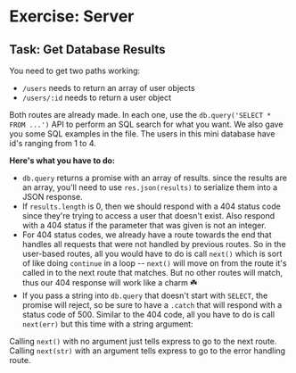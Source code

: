 # Exercise: Server

## Task: Get Database Results

You need to get two paths working:

- `/users` needs to return an array of user objects
- `/users/:id` needs to return a user object

Both routes are already made. In each one, use the `db.query('SELECT * FROM ...')` API to perform an SQL search for what you want. We also gave you some SQL examples in the file. The users in this mini database have id's ranging from 1 to 4.

**Here's what you have to do:**

- `db.query` returns a promise with an array of results. since the results are an array, you'll need to use `res.json(results)` to serialize them into a JSON response.
- If `results.length` is 0, then we should respond with a 404 status code since they're trying to access a user that doesn't exist. Also respond with a 404 status if the parameter that was given is not an integer.
- For 404 status codes, we already have a route towards the end that handles all requests that were not handled by previous routes. So in the user-based routes, all you would have to do is call `next()` which is sort of like doing `continue` in a loop -- `next()` will move on from the route it's called in to the next route that matches. But no other routes will match, thus our 404 response will work like a charm ☘️
- If you pass a string into `db.query` that doesn't start with `SELECT`, the promise will reject, so be sure to have a `.catch` that will respond with a status code of 500. Similar to the 404 code, all you have to do is call `next(err)` but this time with a string argument:

Calling `next()` with no argument just tells express to go to the next route. Calling `next(str)` with an argument tells express to go to the error handling route.
